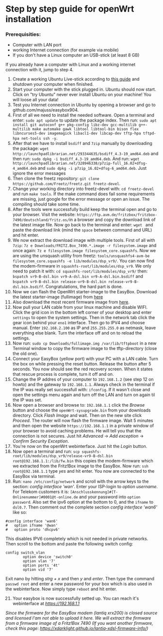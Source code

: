 # Step by step guide for openWrt installation

### Prerequisities:
- Computer with LAN port
- working Internet connection (for example via mobile)
- If you don't have a Linux computer an USB-stick (at least 8 GB)

If you already have a computer with Linux and a working internet connection with it, jump to step 4.

1. Create a working Ubuntu Live-stick according to [this guide](https://tutorials.ubuntu.com/tutorial/tutorial-create-a-usb-stick-on-windows#0) and shutdown your computer when finished.
2. Start your computer with the stick plugged in. Ubuntu should now start. Click on "try Ubuntu" never ever install Ubuntu on your machine! You will loose all your data!
3. Test you Internet connection in Ubuntu by opening a browser and go to github.com/majuss/easybox904.
4. First of all we need to install the needed software. Open a terminal and enter: `sudo apt update` to update the package index. Then run: `sudo apt install git autoconf g++ pkg-config libz-dev gcc-multilib g++-multilib make automake gawk libtool libtool-bin bison flex libncurses5-dev imagemagick libacl1-dev libcap-dev tftp-hpa tftpd-hpa net-tools ssh -y`.
5. After that we have to install `bsdiff` and `7zip` manually by downloading the package: `wget http://launchpadlibrarian.net/293344635/bsdiff_4.3-19_amd64.deb` and then run: `sudo dpkg -i bsdiff_4.3-19_amd64.deb`. And run: `wget http://launchpadlibrarian.net/328946338/p7zip-full_16.02+dfsg-4_amd64.deb` and `sudo dpkg -i p7zip_16.02+dfsg-6_amd64.deb`. Just ignore the error messages
6. Then clone the freetz repository: `git clone https://github.com/Freetz/freetz.git freetz-devel`.
7. Change your working directory into freetz-devel with: `cd freetz-devel` and run `make tools`. If the make command does fail some requirements are missing, just google for the error message or open an issue. The compiling should take some time.
8. After the tools were successfully build keep the terminal open and go to your browser. Visit the website: `https://ftp.avm.de/fritzbox/fritzbox-7490/deutschland/fritz.os/`in a browser and copy the download link of the latest image file. Now go back to the terminal and enter: `wget ` and paste the download link (mind the `space` between command and URL) and hit enter.
9. We now extract the download image with multiple tools. First of all with `7zip`: `7z e Downloads/FRITZ.Box_7490.*.image -r filesystem.image` and once again: `7z e filesystem.image filesystem_core.squashfs`. Now we are using the unsquash utility from freetz: `tools/unsquashfs4-avm-be filesystem_core.squashfs -e lib/modules/dsp_vr9/`. You can now find the modem-firmware in `squashfs-root/lib/modules/dsp_vr9`. We only need to patch it with: `cd squashfs-root/lib/modules/dsp_vr9/` then: `bspatch vr9-B-dsl.bin vr9-A-dsl.bin vr9-A-dsl.bin.bsdiff` and `bspatch vr9-B-dsl.bin release-vr9-B-dsl.bin release-vr9-B-dsl.bin.bsdiff`. Congratulations, the hard part is done.
10. Now we can flash the OpenWrt starter-image to the EasyBox. Download the latest starter-image (fullimage) from [here](https://app.box.com/s/tjeobifjb8ohj90m5k2u7g1efgq8308y)
11. Also download the most recent firmware image from [here](https://github.com/majuss/easybox904/blob/master/openwrt-sysupgrade.bin).
12. Now pull your LAN cable from your linux machine and disable WIFI. Click the grid icon in the bottom left corner of your desktop and enter `settings` to open the system settings. Then in the network tab click the gear icon behind your `eno1` interface. Then go to IPV4 and choose manual. Enter `192.168.2.100` as IP and `255.255.255.0` as netmask, leave everything else blank. Turn the interface off and on to reload the settings.
13. Now run: `sudo cp Downloads/fullimage.img /var/lib/tftpboot` in a new Terminal window to copy the firmware image to the tftp-directory (close the old one).
14. Connect your EasyBox (yellow port) with your PC with a LAN cable. Turn the box on while pressing the reset button. Release the button after 5 seconds. You now should see the red recovery screen. When it states that rescue process is complete, turn it off and on.
15. Change the IP addres of your computer to `192.168.1.2` (see step 12 on howto) and the gateway to `192.168.1.1`. Always check in the terminal if the IP was really set successfull with: `ifconfig`. If it wasn't close and open the settings menu again and turn off the LAN and turn on again til the IP was set.
16. Now open a browser and browse to: `192.168.1.1` click the *Browse* button and choose the `openWrt-sysupgrade.bin` from your downloads directory. Click *Flash Image* and wait. Then on the new site click *Proceed*. The router will now flash the firmware image. Wait 5 minutes and then open the website `https://192.168.1.1` in a private window of your browser to avoid caching problems. He will tell you that the connection is not secures. Just hit *Advanced* -> *Add exception* -> *Confirm Security Exception*.
17. You're now on the openWrt webinterface. Just hit the *Login* button.
19. Now open a terminal and run: `scp squashfs-root/lib/modules/dsp_vr9/release-vr9-B-dsl.bin root@192.168.1.1:/lib/fw.bin` this copies the modem-firmware which we extracted from the Fritz!Box image to the EasyBox. Now run: `ssh root@192.168.1.1` type *yes* and hit enter. You now are connected to the EasyBox via terminal.
20. Run: `nano /etc/config/network` and scroll with the arrow keys to the section: *config interface 'wan'*. Enter your ISP-login to *option username*. For Telekom customers it is: `[Anschlusskennung]#[T-Onlinenummer]#0001@t-online.de` and your password into `option password`. Also set the ipv6 option at the bottom to 0, and the `ifname` to `dsl0.7`. Then comment out the complete section *config interface 'wan6'* like so:
```
#config interface 'wan6'
#   option ifname '@wan'
#   option proto 'dhcpv6'
```
This disables IPV6 completely which is not needed in private networks. Then scroll to the bottom and paste the following switch config:
```
config switch_vlan
        option device 'switch0'
        option vlan '7'
        option ports '4t'
        option vid '7'
```
Exit nano by hitting *strg + x* and then *y* and *enter*. Then type the command `passwd root` and enter a new password for your box which is also used in the webinterface. Now simply type `reboot` and hit enter.

21. Your easybox is now successfully setted up. You can reach it's webinterface at *https://192.168.1.1*


*Since the firmware for the EasyBox modem (lantiq xrx200) is closed source and licensed I'am not able to upload it here. We will extract the firmware from a firmware image of a Fritz!Box 7490 (If you want another firmware, check this page: https://xdarklight.github.io/lantiq-xdsl-firmware-info/)*

